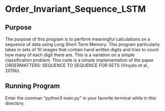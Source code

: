 # Order_Invariant_Sequence_LSTM

## Purpose
The purpose of this program is to perform meaningful calculations on a sequence of data using Long Short Term Memory. This program particularly takes in sets of 10 images that contain hand written digits and tries to count how many of each digit there are. This is a variation on a simple classification problem. This code is a simple implementation of the paper ORDERMATTERS: SEQUENCE TO SEQUENCE FOR SETS (Vinyals et al., 2015b).

## Running Program
Enter the comman "python3 main.py" in your favorite terminal while in this directory.
